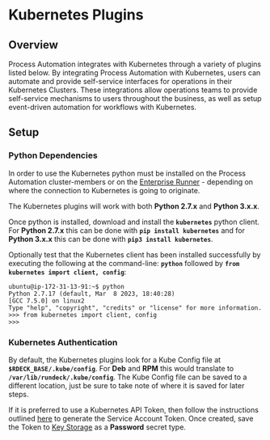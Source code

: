 # Kubernetes Plugins

## Overview

Process Automation integrates with Kubernetes through a variety of plugins listed below.
By integrating Process Automation with Kubernetes, users can automate and provide self-service interfaces for operations in their Kubernetes Clusters.
These integrations allow operations teams to provide self-service mechanisms to users throughout the business, as well as setup event-driven automation for workflows with Kubernetes.

## Setup

### Python Dependencies

In order to use the Kubernetes python must be installed on the Process Automation cluster-members or on the [Enterprise Runner](/administration/runner/runner-intro) - depending on where the
connection to Kubernetes is going to originate.  

The Kubernetes plugins will work with both **Python 2.7.x** and **Python 3.x.x**.

Once python is installed, download and install the **`kubernetes`** python client.  For **Python 2.7.x** this can be done with **`pip install kubernetes`** and for **Python 3.x.x** this can be
done with **`pip3 install kubernetes`**.

Optionally test that the Kubernetes client has been installed successfully by executing the following at the command-line: **`python`** followed by **`from kubernetes import client, config`**:

```
ubuntu@ip-172-31-13-91:~$ python
Python 2.7.17 (default, Mar  8 2023, 18:40:28) 
[GCC 7.5.0] on linux2
Type "help", "copyright", "credits" or "license" for more information.
>>> from kubernetes import client, config
>>>
```

### Kubernetes Authentication

By default, the Kubernetes plugins look for a Kube Config file at **`$RDECK_BASE/.kube/config`**.  For **Deb** and **RPM** this would translate to **`/var/lib/rundeck/.kube/config`**.
The Kube Config file can be saved to a different location, just be sure to take note of where it is saved for later steps.

If it is preferred to use a Kubernetes API Token, then follow the instructions outlined [here](https://www.cncf.io/blog/2020/07/31/kubernetes-rbac-101-authentication/) to generate the Service Account Token.
Once created, save the Token to [Key Storage](/manual/system-configs.html#key-storage) as a **Password** secret type.

